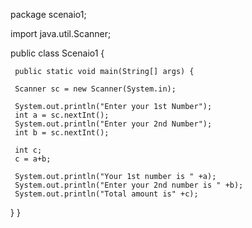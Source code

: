 package scenaio1;

import java.util.Scanner;
 
 public class Scenaio1 {
     
     
     public static void main(String[] args) {
     
     Scanner sc = new Scanner(System.in);
     
     System.out.println("Enter your 1st Number");
     int a = sc.nextInt();
     System.out.println("Enter your 2nd Number");
     int b = sc.nextInt();
     
     int c;
     c = a+b;
     
     System.out.println("Your 1st number is " +a);
     System.out.println("Enter your 2nd number is " +b);
     System.out.println("Total amount is" +c);
     
 }
 }
